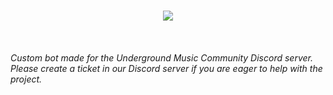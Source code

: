 
<br>
<p align="center">
   <a href="https://github.com/lethiferal/UMC-CB"><img src="https://github-readme-stats.vercel.app/api/pin/?username=lethiferal&repo=UMC-CB&show_icons=true&title_color=999999&text_color=636363&icon_color=999999&bg_color=202020&hide_border=true&show_owner=true" /></a>
</p>
</br>

###### Custom bot made for the Underground Music Community Discord server. Please create a ticket in our Discord server if you are eager to help with the project.
